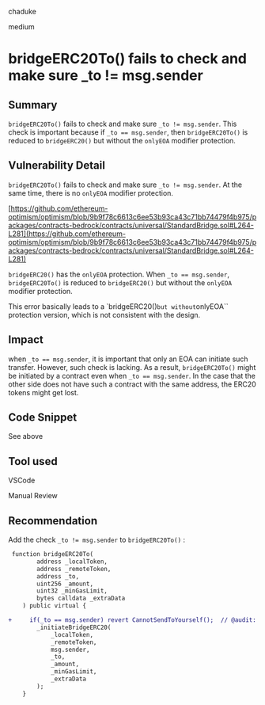 chaduke

medium

# bridgeERC20To() fails to check and make sure _to != msg.sender

## Summary
``bridgeERC20To()`` fails to check and make sure ``_to != msg.sender``. This check is important because if ``_to == msg.sender``, then ``bridgeERC20To()`` is reduced to ``bridgeERC20()`` but without the ``onlyEOA`` modifier protection.


## Vulnerability Detail

``bridgeERC20To()`` fails to check and make sure ``_to != msg.sender``. At the same time, there is no ``onlyEOA`` modifier protection.

[https://github.com/ethereum-optimism/optimism/blob/9b9f78c6613c6ee53b93ca43c71bb74479f4b975/packages/contracts-bedrock/contracts/universal/StandardBridge.sol#L264-L281](https://github.com/ethereum-optimism/optimism/blob/9b9f78c6613c6ee53b93ca43c71bb74479f4b975/packages/contracts-bedrock/contracts/universal/StandardBridge.sol#L264-L281)

``bridgeERC20()`` has the ``onlyEOA`` protection. When ``_to == msg.sender``,  ``bridgeERC20To()`` is reduced to ``bridgeERC20()`` but without the ``onlyEOA`` modifier protection.

This error basically leads to a `bridgeERC20()`` but without ``onlyEOA`` protection version, which is not consistent with the design. 


## Impact

when ``_to == msg.sender``, it is important that only an EOA can initiate such transfer. However, such check is lacking. As a result, ``bridgeERC20To()``  might be initiated by a contract even when ``_to == msg.sender``. In the case that the other side does not have such a contract with the same address, the ERC20 tokens might get lost. 

## Code Snippet
See above

## Tool used
VSCode

Manual Review

## Recommendation
Add the check ``_to != msg.sender`` to ``bridgeERC20To()`` :

```diff
 function bridgeERC20To(
        address _localToken,
        address _remoteToken,
        address _to,
        uint256 _amount,
        uint32 _minGasLimit,
        bytes calldata _extraData
    ) public virtual {

+     if(_to == msg.sender) revert CannotSendToYourself();  // @audit: EOA should use bridgeERC20() instead
        _initiateBridgeERC20(
            _localToken,
            _remoteToken,
            msg.sender,
            _to,
            _amount,
            _minGasLimit,
            _extraData
        );
    }
```
